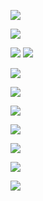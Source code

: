 ![](https://images.cooltext.com/5425672.png)

![](https://images.cooltext.com/5425674.png)

![](https://images.cooltext.com/5425675.png)
![](https://images.cooltext.com/5425676.png)

![](https://images.cooltext.com/5425677.png)

![](https://images.cooltext.com/5425679.png)


![](https://images.cooltext.com/5425680.png)

![](https://images.cooltext.com/5425682.png)

![](https://images.cooltext.com/5425683.png)

![](https://images.cooltext.com/5425685.png)

![](https://images.cooltext.com/5425688.png)
